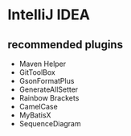 # IntelliJ IDEA

## recommended plugins
- Maven Helper
- GitToolBox
- GsonFormatPlus
- GenerateAllSetter
- Rainbow Brackets
- CamelCase
- MyBatisX
- SequenceDiagram
